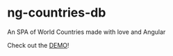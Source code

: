 # ng-countries-db

An SPA of World Countries made with love and Angular

Check out the [DEMO](https://amirabet.github.io/ng-countries-db/)!
